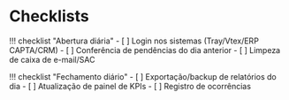 # Checklists

!!! checklist "Abertura diária"
    - [ ] Login nos sistemas (Tray/Vtex/ERP CAPTA/CRM)
    - [ ] Conferência de pendências do dia anterior
    - [ ] Limpeza de caixa de e-mail/SAC

!!! checklist "Fechamento diário"
    - [ ] Exportação/backup de relatórios do dia
    - [ ] Atualização de painel de KPIs
    - [ ] Registro de ocorrências

